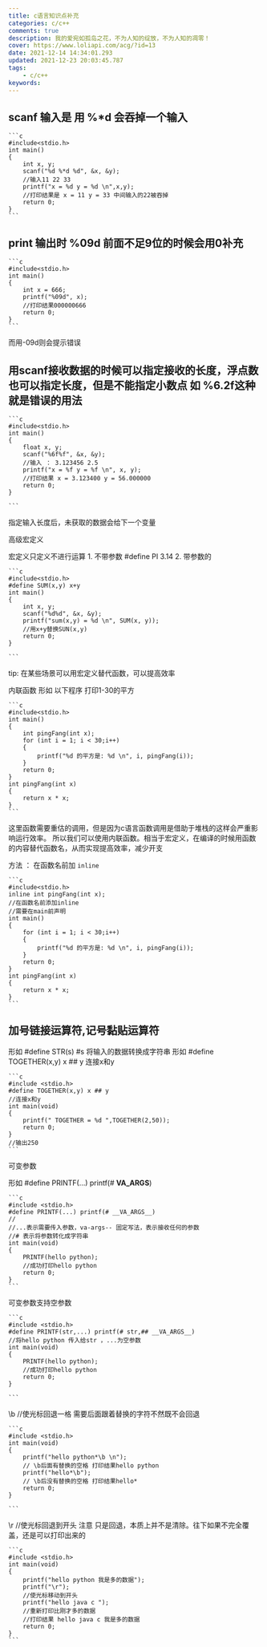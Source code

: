 ```yaml
---
title: c语言知识点补充
categories: c/c++
comments: true
description: 我的爱宛如孤岛之花，不为人知的绽放，不为人知的凋零！
cover: https://www.loliapi.com/acg/?id=13
date: 2021-12-14 14:34:01.293
updated: 2021-12-23 20:03:45.787
tags:
    - c/c++
keywords:
---
```



## scanf 输入是 用 %*d 会吞掉一个输入

    ```c
    #include<stdio.h>
    int main()
    {
        int x, y;
        scanf("%d %*d %d", &x, &y);
        //输入11 22 33 
        printf("x = %d y = %d \n",x,y);
        //打印结果是 x = 11 y = 33 中间输入的22被吞掉
        return 0;
    } 
    ```

## print 输出时 %09d 前面不足9位的时候会用0补充

    ```c
    #include<stdio.h>
    int main()
    {
        int x = 666;
        printf("%09d", x);
        //打印结果000000666
        return 0;
    } 
    ```
而用-09d则会提示错误

## 用scanf接收数据的时候可以指定接收的长度，浮点数也可以指定长度，但是不能指定小数点 如 %6.2f这种就是错误的用法

    ```c
    #include<stdio.h>
    int main()
    {
        float x, y;
        scanf("%6f%f", &x, &y);
        //输入 ： 3.123456 2.5
        printf("x = %f y = %f \n", x, y);
        //打印结果 x = 3.123400 y = 56.000000
        return 0;
    } 

    ```
指定输入长度后，未获取的数据会给下一个变量

高级宏定义

宏定义只定义不进行运算
    1. 不带参数 #define PI 3.14
    2. 带参数的

    ```c
    #include<stdio.h>
    #define SUM(x,y) x+y
    int main()
    {
        int x, y;
        scanf("%d%d", &x, &y);
        printf("sum(x,y) = %d \n", SUM(x, y));
        //用x+y替换SUN(x,y)
        return 0;
    } 

    ```
tip: 在某些场景可以用宏定义替代函数，可以提高效率

内联函数
形如 以下程序 打印1-30的平方

    ```c
    #include<stdio.h>
    int main()
    {
        int pingFang(int x);
        for (int i = 1; i < 30;i++)
        {
            printf("%d 的平方是: %d \n", i, pingFang(i));
        }
        return 0;
    } 
    int pingFang(int x)
    {
        return x * x;
    }
    ```
这里函数需要重估的调用，但是因为c语言函数调用是借助于堆栈的这样会严重影响运行效率。  所以我们可以使用内联函数。相当于宏定义，在编译的时候用函数的内容替代函数名，从而实现提高效率，减少开支

方法 ： 在函数名前加 `inline`

    ```c
    #include<stdio.h>
    inline int pingFang(int x);
    //在函数名前添加inline 
    //需要在main前声明
    int main()
    {
        for (int i = 1; i < 30;i++)
        {
            printf("%d 的平方是: %d \n", i, pingFang(i));
        }
        return 0;
    } 
    int pingFang(int x)
    {
        return x * x;
    }
    ```

## 加号链接运算符,记号黏贴运算符

形如 #define STR(s) #s 将输入的数据转换成字符串
形如 #define TOGETHER(x,y) x ## y 连接x和y

    ```c
    #include <stdio.h>
    #define TOGETHER(x,y) x ## y
    //连接x和y
    int main(void)
    {
        printf(" TOGETHER = %d ",TOGETHER(2,50));
        return 0;
    }
    //输出250
    ```
可变参数

形如 #define PRINTF(...) printf(# __VA_ARGS__)

    ```c
    #include <stdio.h>
    #define PRINTF(...) printf(# __VA_ARGS__)
    //
    //...表示需要传入参数，va-args-- 固定写法，表示接收任何的参数
    //# 表示将参数转化成字符串
    int main(void)
    {
        PRINTF(hello python);
        //成功打印hello python
        return 0;
    }
    ```

可变参数支持空参数

    ```c
    #include <stdio.h>
    #define PRINTF(str,...) printf(# str,## __VA_ARGS__)
    //将hello python 传入给str ，...为空参数
    int main(void)
    {
        PRINTF(hello python);
        //成功打印hello python
        return 0;
    }

    ```

\b   //使光标回退一格 需要后面跟着替换的字符不然既不会回退

    ```c
    #include <stdio.h>
    int main(void)
    {
        printf("hello python*\b \n");
        // \b后面有替换的空格 打印结果hello python
        printf("hello*\b");
        // \b后没有替换的空格 打印结果hello*
        return 0;
    }

    ```

\r   //使光标回退到开头
注意 只是回退，本质上并不是清除。往下如果不完全覆盖，还是可以打印出来的

    ```c
    #include <stdio.h>
    int main(void)
    {
        printf("hello python 我是多的数据");
        printf("\r");
        //使光标移动到开头
        printf("hello java c ");
        //重新打印比刚才多的数据
        //打印结果 hello java c 我是多的数据
        return 0;
    }
    ```

